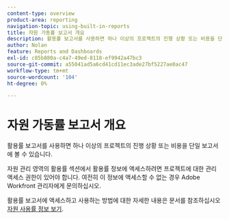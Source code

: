 ```yaml
---
content-type: overview
product-area: reporting
navigation-topic: using-built-in-reports
title: 자원 가동률 보고서 개요
description: 활용률 보고서를 사용하면 하나 이상의 프로젝트의 진행 상황 또는 비용을 단일 보고서에 볼 수 있습니다.
author: Nolan
feature: Reports and Dashboards
exl-id: c85b880a-c4a7-49ed-8118-ef9942a47bc3
source-git-commit: a55041ad5a6cd41cd11ec3ade27bf5227ae0ac47
workflow-type: tm+mt
source-wordcount: '104'
ht-degree: 0%

---
```



# 자원 가동률 보고서 개요

<!--CONTEXT SENSITIVE HELP - this is linked to the product. It is about a Resource reporting built-in report, so we need to keep it in both areas.-->

활용률 보고서를 사용하면 하나 이상의 프로젝트의 진행 상황 또는 비용을 단일 보고서에 볼 수 있습니다.

자원 관리 영역의 활용률 섹션에서 활용률 정보에 액세스하려면 프로젝트에 대한 관리 액세스 권한이 있어야 합니다. 여전히 이 정보에 액세스할 수 없는 경우 Adobe Workfront 관리자에게 문의하십시오.

활용률 보고서에 액세스하고 사용하는 방법에 대한 자세한 내용은 문서를 참조하십시오 [자원 사용률 정보 보기](../../../resource-mgmt/resource-utilization/view-utilization-information.md).
